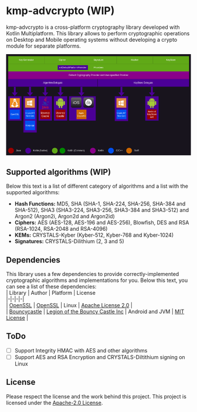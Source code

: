 
# kmp-advcrypto (WIP)
kmp-advcrypto is a cross-platform cryptography library developed with Kotlin Multiplatform. This library allows to perform cryptographic operations on Desktop and Mobile operating systems without developing a crypto module for separate platforms.

![plot](./images/kmp-advcrypto.png)

## Supported algorithms (WIP)
Below this text is a list of different category of algorithms and a list with the supported algorithms:
- **Hash Functions:** MD5, SHA (SHA-1, SHA-224, SHA-256, SHA-384 and SHA-512), SHA3 (SHA3-224, SHA3-256, SHA3-384 and SHA3-512) and Argon2 (Argon2i, Argon2d and Argon2id)
- **Ciphers:** AES (AES-128, AES-196 and AES-256), Blowfish, DES and RSA (RSA-1024, RSA-2048 and RSA-4096)
- **KEMs:** CRYSTALS-Kyber (Kyber-512, Kyber-768 and Kyber-1024)
- **Signatures:** CRYSTALS-Dilithium (2, 3 and 5)

## Dependencies
This library uses a few dependencies to provide correctly-implemented cryptographic algorithms and implementations for you. Below this text, you can see a list of these dependencies:  
| Library | Author | Platform  | License  
|-|-|-|-|  
| [OpenSSL](https://github.com/openssl/openssl) | [OpenSSL](https://github.com/openssl) | Linux | [Apache License 2.0](https://github.com/openssl/openssl/blob/master/LICENSE.txt) |  
| [Bouncycastle](https://github.com/bcgit/bc-java) | [Legion of the Bouncy Castle Inc](https://github.com/bcgit) | Android and JVM | [MIT License](https://github.com/bcgit/bc-java/blob/main/LICENSE.md) |

## ToDo
- [ ] Support Integrity HMAC with AES and other algorithms
- [ ] Support AES and RSA Encryption and CRYSTALS-Diltithium signing on Linux

## License
Please respect the license and the work behind this project. This project is licensed under the [Apache-2.0 License](https://github.com/Cach30verfl0w/cash3fl0w/blob/main/kmp-advcrypto/LICENSE.md).
